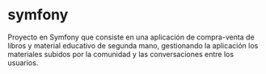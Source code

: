 symfony
=======

Proyecto en Symfony que consiste en una aplicación de compra-venta de libros y material educativo de segunda mano, gestionando la aplicación los materiales subidos por la comunidad y las conversaciones entre los usuarios.

